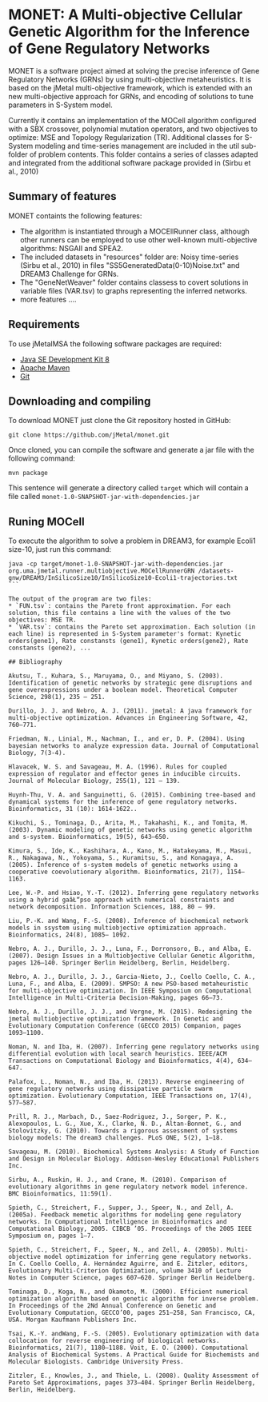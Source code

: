 # MONET: A Multi-objective Cellular Genetic Algorithm for the Inference of Gene Regulatory Networks
MONET is a software project aimed at solving the precise inference of Gene Regulatory Networks (GRNs) by using multi-objective metaheuristics. It is based on the jMetal multi-objective framework, which is extended with an new multi-objective approach for GRNs, and encoding of solutions to tune parameters in S-System model. 

Currently it contains an implementation of the MOCell algorithm configured with a SBX crossover, polynomial mutation operators, and two objectives to optimize: MSE and Topology Regularization (TR). Additional classes for S-System modeling and time-series management are included in the util sub-folder of problem contents. 
This folder contains a series of classes adapted and integrated from the additional software package provided in (Sirbu et al., 2010)

## Summary of features
MONET containts the following features:
* The algorithm is instantiated through a MOCEllRunner class, although other runners can be employed to use other well-known multi-objective algorithms: NSGAII and SPEA2.
* The included datasets in "resources" folder are: Noisy time-series (Sirbu et al., 2010) in files "SS5GeneratedData(0-10)Noise.txt" and DREAM3 Challenge for GRNs.
* The "GeneNetWeaver" folder contains classess to covert solutions in variable files (VAR.tsv) to graphs representing the inferred networks.
* more features ....

## Requirements
To use jMetalMSA the following software packages are required:
* [Java SE Development Kit 8](http://www.oracle.com/technetwork/java/javase/downloads/jdk8-downloads-2133151.html?ssSourceSiteId=otnes)
* [Apache Maven](https://maven.apache.org/)
* [Git](https://git-scm.com/)

## Downloading and compiling
To download MONET just clone the Git repository hosted in GitHub:
```
git clone https://github.com/jMetal/monet.git
```
Once cloned, you can compile the software and generate a jar file with the following command:
```
mvn package
```
This sentence will generate a directory called `target` which will contain a file called `monet-1.0-SNAPSHOT-jar-with-dependencies.jar`

## Runing MOCell
To execute the algorithm to solve a problem in DREAM3, for example Ecoli1 size-10, just run this command:
````
java -cp target/monet-1.0-SNAPSHOT-jar-with-dependencies.jar  org.uma.jmetal.runner.multiobjective.MOCellRunnerGRN /datasets-gnw/DREAM3/InSilicoSize10/InSilicoSize10-Ecoli1-trajectories.txt
```

The output of the program are two files:
* `FUN.tsv`: contains the Pareto front approximation. For each solution, this file contains a line with the values of the two objectives: MSE TR.
* `VAR.tsv`: contains the Pareto set approximation. Each solution (in each line) is represented in S-System parameter's format: Kynetic orders(gene1), Rate constansts (gene1), Kynetic orders(gene2), Rate constansts (gene2), ...

## Bibliography

Akutsu, T., Kuhara, S., Maruyama, O., and Miyano, S. (2003). Identification of genetic networks by strategic gene disruptions and gene overexpressions under a boolean model. Theoretical Computer Science, 298(1), 235 – 251.

Durillo, J. J. and Nebro, A. J. (2011). jmetal: A java framework for multi-objective optimization. Advances in Engineering Software, 42, 760–771.

Friedman, N., Linial, M., Nachman, I., and er, D. P. (2004). Using bayesian networks to analyze expression data. Journal of Computational Biology, 7(3-4).

Hlavacek, W. S. and Savageau, M. A. (1996). Rules for coupled expression of regulator and effector genes in inducible circuits. Journal of Molecular Biology, 255(1), 121 – 139.

Huynh-Thu, V. A. and Sanguinetti, G. (2015). Combining tree-based and dynamical systems for the inference of gene regulatory networks. Bioinformatics, 31 (10): 1614-1622.. 

Kikuchi, S., Tominaga, D., Arita, M., Takahashi, K., and Tomita, M. (2003). Dynamic modeling of genetic networks using genetic algorithm and s-system. Bioinformatics, 19(5), 643–650.

Kimura, S., Ide, K., Kashihara, A., Kano, M., Hatakeyama, M., Masui, R., Nakagawa, N., Yokoyama, S., Kuramitsu, S., and Konagaya, A. (2005). Inference of s-system models of genetic networks using a cooperative coevolutionary algorithm. Bioinformatics, 21(7), 1154–1163.

Lee, W.-P. and Hsiao, Y.-T. (2012). Inferring gene regulatory networks using a hybrid gaâŁ“pso approach with numerical constraints and network decomposition. Information Sciences, 188, 80 – 99.

Liu, P.-K. and Wang, F.-S. (2008). Inference of biochemical network models in ssystem using multiobjective optimization approach. Bioinformatics, 24(8), 1085– 1092.

Nebro, A. J., Durillo, J. J., Luna, F., Dorronsoro, B., and Alba, E. (2007). Design Issues in a Multiobjective Cellular Genetic Algorithm, pages 126–140. Springer Berlin Heidelberg, Berlin, Heidelberg.

Nebro, A. J., Durillo, J. J., Garcia-Nieto, J., Coello Coello, C. A., Luna, F., and Alba, E. (2009). SMPSO: A new PSO-based metaheuristic for multi-objective optimization. In IEEE Symposium on Computational Intelligence in Multi-Criteria Decision-Making, pages 66–73.

Nebro, A. J., Durillo, J. J., and Vergne, M. (2015). Redesigning the jmetal multiobjective optimization framework. In Genetic and Evolutionary Computation Conference (GECCO 2015) Companion, pages 1093–1100.

Noman, N. and Iba, H. (2007). Inferring gene regulatory networks using differential evolution with local search heuristics. IEEE/ACM Transactions on Computational Biology and Bioinformatics, 4(4), 634–647.

Palafox, L., Noman, N., and Iba, H. (2013). Reverse engineering of gene regulatory networks using dissipative particle swarm optimization. Evolutionary Computation, IEEE Transactions on, 17(4), 577–587.

Prill, R. J., Marbach, D., Saez-Rodriguez, J., Sorger, P. K., Alexopoulos, L. G., Xue, X., Clarke, N. D., Altan-Bonnet, G., and Stolovitzky, G. (2010). Towards a rigorous assessment of systems biology models: The dream3 challenges. PLoS ONE, 5(2), 1–18.

Savageau, M. (2010). Biochemical Systems Analysis: A Study of Function and Design in Molecular Biology. Addison-Wesley Educational Publishers Inc.

Sirbu, A., Ruskin, H. J., and Crane, M. (2010). Comparison of evolutionary algorithms in gene regulatory network model inference. BMC Bioinformatics, 11:59(1).

Spieth, C., Streichert, F., Supper, J., Speer, N., and Zell, A. (2005a). Feedback memetic algorithms for modeling gene regulatory networks. In Computational Intelligence in Bioinformatics and Computational Biology, 2005. CIBCB ’05. Proceedings of the 2005 IEEE Symposium on, pages 1–7.

Spieth, C., Streichert, F., Speer, N., and Zell, A. (2005b). Multi-objective model optimization for inferring gene regulatory networks. In C. Coello Coello, A. Hernández Aguirre, and E. Zitzler, editors, Evolutionary Multi-Criterion Optimization, volume 3410 of Lecture Notes in Computer Science, pages 607–620. Springer Berlin Heidelberg.

Tominaga, D., Koga, N., and Okamoto, M. (2000). Efficient numerical optimization algorithm based on genetic algorithm for inverse problem. In Proceedings of the 2Nd Annual Conference on Genetic and Evolutionary Computation, GECCO’00, pages 251–258, San Francisco, CA, USA. Morgan Kaufmann Publishers Inc.

Tsai, K.-Y. andWang, F.-S. (2005). Evolutionary optimization with data collocation for reverse engineering of biological networks. Bioinformatics, 21(7), 1180–1188. Voit, E. O. (2000). Computational Analysis of Biochemical Systems. A Practical Guide for Biochemists and Molecular Biologists. Cambridge University Press.

Zitzler, E., Knowles, J., and Thiele, L. (2008). Quality Assessment of Pareto Set Approximations, pages 373–404. Springer Berlin Heidelberg, Berlin, Heidelberg.

